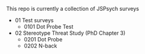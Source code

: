 This repo is currently a collection of JSPsych surveys

- 01 Test surveys
  * 0101 Dot Probe Test
- 02 Stereotype Threat Study (PhD Chapter 3)
  * 0201 Dot Probe
  * 0202 N-back
